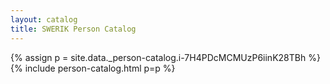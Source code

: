```yaml
---
layout: catalog
title: SWERIK Person Catalog
---
```

{% assign p = site.data._person-catalog.i-7H4PDcMCMUzP6iinK28TBh %}
{% include person-catalog.html p=p %}

